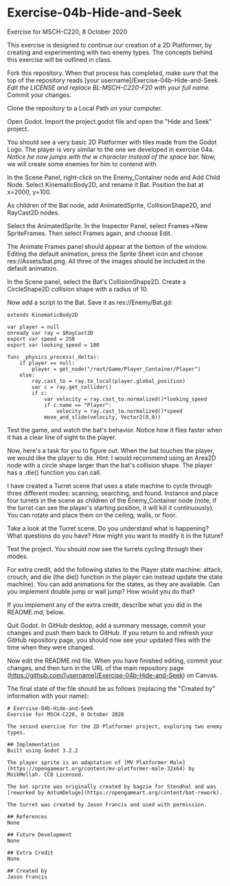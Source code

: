 # Exercise-04b-Hide-and-Seek
Exercise for MSCH-C220, 8 October 2020

This exercise is designed to continue our creation of a 2D Platformer, by creating and experimenting with two enemy types. The concepts behind this exercise will be outlined in class.

Fork this repository. When that process has completed, make sure that the top of the repository reads [your username]/Exercise-04b-Hide-and-Seek. *Edit the LICENSE and replace BL-MSCH-C220-F20 with your full name.* Commit your changes.

Clone the repository to a Local Path on your computer.

Open Godot. Import the project.godot file and open the "Hide and Seek" project.

You should see a very basic 2D Platformer with tiles made from the Godot Logo. The player is very similar to the one we developed in exercise 04a. *Notice he now jumps with the w character instead of the space bar.* Now, we will create some enemies for him to contend with.

In the Scene Panel, right-click on the Enemy_Container node and Add Child Node. Select KinematicBody2D, and rename it Bat. Position the bat at x=2000, y=100.

As children of the Bat node, add AnimatedSprite, CollisionShape2D, and RayCast2D nodes.

Select the AnimatedSprite. In the Inspector Panel, select Frames->New SpriteFrames. Then select Frames again, and choose Edit.

The Animate Frames panel should appear at the bottom of the window. Editing the default animation, press the Sprite Sheet icon and choose res://Assets/bat.png. All three of the images should be included in the default animation.

In the Scene panel, select the Bat's CollisionShape2D. Create a CircleShape2D collision shape with a radius of 10.

Now add a script to the Bat. Save it as res://Enemy/Bat.gd:

```
extends KinematicBody2D

var player = null
onready var ray = $RayCast2D
export var speed = 250
export var looking_speed = 100
	
func _physics_process(_delta):
	if player == null:
		player = get_node("/root/Game/Player_Container/Player")
	else:
		ray.cast_to = ray.to_local(player.global_position)
		var c = ray.get_collider()
		if c:
			var velocity = ray.cast_to.normalized()*looking_speed
			if c.name == "Player":
				velocity = ray.cast_to.normalized()*speed
			move_and_slide(velocity, Vector2(0,0))
```

Test the game, and watch the bat's behavior. Notice how it flies faster when it has a clear line of sight to the player.

Now, here's a task for you to figure out. When the bat touches the player, we would like the player to die. Hint: I would recommend using an Area2D node with a circle shape larger than the bat's collision shape. The player has a .die() function you can call.

I have created a Turret scene that uses a state machine to cycle through three different modes: scanning, searching, and found. Instance and place four turrets in the scene as children of the Enemy_Container node (note, if the turret can see the player's starting position, it will kill it continuously). You can rotate and place them on the ceiling, walls, or floor.

Take a look at the Turret scene. Do you understand what is happening? What questions do you have? How might you want to modify it in the future?

Test the project. You should now see the turrets cycling through their modes.

For extra credit, add the following states to the Player state machine: attack, crouch, and die (the die() function in the player can instead update the state machine). You can add animations for the states, as they are available. Can you implement double jump or wall jump? How would you do that?

If you implement any of the extra credit, describe what you did in the README.md, below.

Quit Godot. In GitHub desktop, add a summary message, commit your changes and push them back to GitHub. If you return to and refresh your GitHub repository page, you should now see your updated files with the time when they were changed.

Now edit the README.md file. When you have finished editing, commit your changes, and then turn in the URL of the main repository page (https://github.com/[username]/Exercise-04b-Hide-and-Seek) on Canvas.

The final state of the file should be as follows (replacing the "Created by" information with your name):
```
# Exercise-04b-Hide-and-Seek
Exercise for MSCH-C220, 8 October 2020

The second exercise for the 2D Platformer project, exploring two enemy types.

## Implementation
Built using Godot 3.2.2

The player sprite is an adaptation of [MV Platformer Male](https://opengameart.org/content/mv-platformer-male-32x64) by MoikMellah. CC0 Licensed.

The bat sprite was originally created by bagzie for Stendhal and was [reworked by AntumDeluge](https://opengameart.org/content/bat-rework). 

The turret was created by Jason Francis and used with permission.

## References
None

## Future Development
None

## Extra Credit
None

## Created by 
Jason Francis
```
